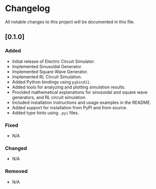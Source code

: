 # Changelog

All notable changes to this project will be documented in this file.


## [0.1.0]
### Added
- Initial release of Electric Circuit Simulator.
- Implemented Sinusoidal Generator.
- Implemented Square Wave Generator.
- Implemented RL Circuit Simulation.
- Added Python bindings using `pybind11`.
- Added tools for analyzing and plotting simulation results.
- Provided mathematical explanations for sinusoidal and square wave generators, and RL circuit simulation.
- Included installation instructions and usage examples in the README.
- Added support for installation from PyPI and from source.
- Added type hints using `.pyi` files.

### Fixed
- N/A

### Changed
- N/A

### Removed
- N/A

